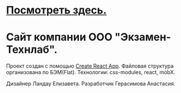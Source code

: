 # [Посмотреть здесь.](https://examen-technolab.ru/main)

# Сайт компании ООО "Экзамен-Технлаб".

Проект создан с помощью [Create React App](https://github.com/facebook/create-react-app).
Файловая структура организована по БЭМ(Flat).
Технологии: css-modules, react, mobX. 

Дизайнер Ландау Елизавета.
Разработчик Герасимова Анастасия.
